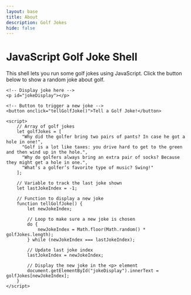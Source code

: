 ```yaml
---
layout: base
title: About
description: Golf Jokes
hide: false
---
```


<html lang="en">
<head>
    <meta charset="UTF-8">
    <meta name="viewport" content="width=device-width, initial-scale=1.0">
    <title>JavaScript Golf Joke Shell</title>
</head>
<body>
    <h1>JavaScript Golf Joke Shell</h1>
    <p>This shell lets you run some golf jokes using JavaScript. Click the button below to show a random joke about golf.</p>

    <!-- Display joke here -->
    <p id="jokeDisplay"></p>

    <!-- Button to trigger a new joke -->
    <button onclick="tellGolfJoke()">Tell a Golf Joke!</button>

    <script>
        // Array of golf jokes
        let golfJokes = [
          "Why did the golfer bring two pairs of pants? In case he got a hole in one!",
          "Golf is a lot like taxes: you drive hard to get to the green and then wind up in the hole.",
          "Why do golfers always bring an extra pair of socks? Because they might get a hole in one.",
          "What’s a golfer’s favorite type of music? Swing!"
        ];

        // Variable to track the last joke shown
        let lastJokeIndex = -1;

        // Function to display a new joke
        function tellGolfJoke() {
            let newJokeIndex;
            
            // Loop to make sure a new joke is chosen
            do {
                newJokeIndex = Math.floor(Math.random() * golfJokes.length);
            } while (newJokeIndex === lastJokeIndex);
            
            // Update last joke index
            lastJokeIndex = newJokeIndex;
            
            // Display the new joke in the <p> element
            document.getElementById("jokeDisplay").innerText = golfJokes[newJokeIndex];
        }
    </script>
</body>
</html>
